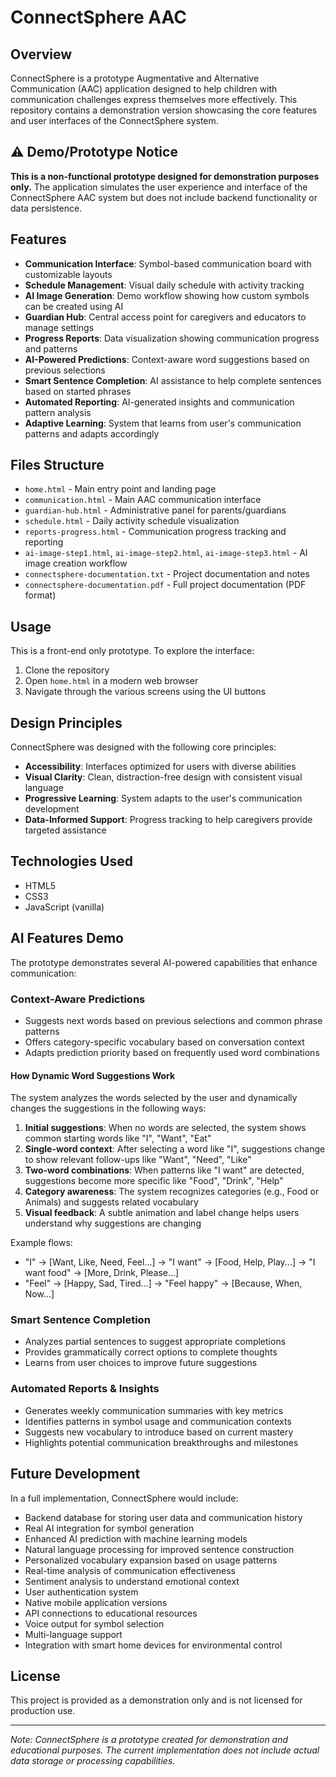 # ConnectSphere AAC

## Overview

ConnectSphere is a prototype Augmentative and Alternative Communication (AAC) application designed to help children with communication challenges express themselves more effectively. This repository contains a demonstration version showcasing the core features and user interfaces of the ConnectSphere system.

## ⚠️ Demo/Prototype Notice

**This is a non-functional prototype designed for demonstration purposes only.** The application simulates the user experience and interface of the ConnectSphere AAC system but does not include backend functionality or data persistence.

## Features

- **Communication Interface**: Symbol-based communication board with customizable layouts
- **Schedule Management**: Visual daily schedule with activity tracking
- **AI Image Generation**: Demo workflow showing how custom symbols can be created using AI
- **Guardian Hub**: Central access point for caregivers and educators to manage settings
- **Progress Reports**: Data visualization showing communication progress and patterns
- **AI-Powered Predictions**: Context-aware word suggestions based on previous selections
- **Smart Sentence Completion**: AI assistance to help complete sentences based on started phrases
- **Automated Reporting**: AI-generated insights and communication pattern analysis
- **Adaptive Learning**: System that learns from user's communication patterns and adapts accordingly

## Files Structure

- `home.html` - Main entry point and landing page
- `communication.html` - Main AAC communication interface
- `guardian-hub.html` - Administrative panel for parents/guardians
- `schedule.html` - Daily activity schedule visualization
- `reports-progress.html` - Communication progress tracking and reporting
- `ai-image-step1.html`, `ai-image-step2.html`, `ai-image-step3.html` - AI image creation workflow
- `connectsphere-documentation.txt` - Project documentation and notes
- `connectsphere-documentation.pdf` - Full project documentation (PDF format)

## Usage

This is a front-end only prototype. To explore the interface:

1. Clone the repository
2. Open `home.html` in a modern web browser
3. Navigate through the various screens using the UI buttons

## Design Principles

ConnectSphere was designed with the following core principles:

- **Accessibility**: Interfaces optimized for users with diverse abilities
- **Visual Clarity**: Clean, distraction-free design with consistent visual language
- **Progressive Learning**: System adapts to the user's communication development
- **Data-Informed Support**: Progress tracking to help caregivers provide targeted assistance

## Technologies Used

- HTML5
- CSS3
- JavaScript (vanilla)

## AI Features Demo

The prototype demonstrates several AI-powered capabilities that enhance communication:

### Context-Aware Predictions
- Suggests next words based on previous selections and common phrase patterns
- Offers category-specific vocabulary based on conversation context
- Adapts prediction priority based on frequently used word combinations

#### How Dynamic Word Suggestions Work
The system analyzes the words selected by the user and dynamically changes the suggestions in the following ways:

1. **Initial suggestions**: When no words are selected, the system shows common starting words like "I", "Want", "Eat"
2. **Single-word context**: After selecting a word like "I", suggestions change to show relevant follow-ups like "Want", "Need", "Like"
3. **Two-word combinations**: When patterns like "I want" are detected, suggestions become more specific like "Food", "Drink", "Help"
4. **Category awareness**: The system recognizes categories (e.g., Food or Animals) and suggests related vocabulary
5. **Visual feedback**: A subtle animation and label change helps users understand why suggestions are changing

Example flows:
- "I" → [Want, Like, Need, Feel...] → "I want" → [Food, Help, Play...] → "I want food" → [More, Drink, Please...]
- "Feel" → [Happy, Sad, Tired...] → "Feel happy" → [Because, When, Now...]

### Smart Sentence Completion
- Analyzes partial sentences to suggest appropriate completions
- Provides grammatically correct options to complete thoughts
- Learns from user choices to improve future suggestions

### Automated Reports & Insights
- Generates weekly communication summaries with key metrics
- Identifies patterns in symbol usage and communication contexts
- Suggests new vocabulary to introduce based on current mastery
- Highlights potential communication breakthroughs and milestones

## Future Development

In a full implementation, ConnectSphere would include:

- Backend database for storing user data and communication history
- Real AI integration for symbol generation
- Enhanced AI prediction with machine learning models
- Natural language processing for improved sentence construction
- Personalized vocabulary expansion based on usage patterns
- Real-time analysis of communication effectiveness
- Sentiment analysis to understand emotional context
- User authentication system
- Native mobile application versions
- API connections to educational resources
- Voice output for symbol selection
- Multi-language support
- Integration with smart home devices for environmental control

## License

This project is provided as a demonstration only and is not licensed for production use.

---

*Note: ConnectSphere is a prototype created for demonstration and educational purposes. The current implementation does not include actual data storage or processing capabilities.*
